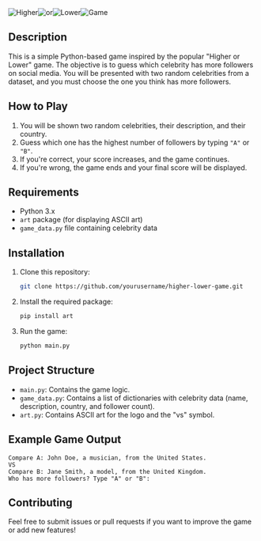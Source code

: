 
<div style="display: flex; align-items: center;">
  <img src="https://readme-typing-svg.demolab.com?font=Domine&weight=500&size=30&pause=1000&color=1FF741&width=200&lines=Higher" alt="Higher" />
  <img src="https://readme-typing-svg.demolab.com?font=Domine&weight=500&size=30&pause=1000&color=F4F7F5&width=100&lines=or" alt="or" />
  <img src="https://readme-typing-svg.demolab.com?font=Domine&weight=500&size=30&pause=1000&color=F7132B&width=200&lines=Lower" alt="Lower" />
  <img src="https://readme-typing-svg.demolab.com?font=Domine&weight=500&size=30&pause=1000&color=F7F7F7&width=200&lines=Game" alt="Game" />
</div>


## Description
This is a simple Python-based game inspired by the popular "Higher or Lower" game. The objective is to guess which celebrity has more followers on social media. You will be presented with two random celebrities from a dataset, and you must choose the one you think has more followers.

## How to Play
1. You will be shown two random celebrities, their description, and their country.
2. Guess which one has the highest number of followers by typing `"A"` or `"B"`.
3. If you're correct, your score increases, and the game continues.
4. If you're wrong, the game ends and your final score will be displayed.

## Requirements
- Python 3.x
- `art` package (for displaying ASCII art)
- `game_data.py` file containing celebrity data

## Installation

1. Clone this repository:
   ```bash
   git clone https://github.com/yourusername/higher-lower-game.git
   ```
2. Install the required package:
   ```bash
   pip install art
   ```

3. Run the game:
   ```bash
   python main.py
   ```

## Project Structure
- `main.py`: Contains the game logic.
- `game_data.py`: Contains a list of dictionaries with celebrity data (name, description, country, and follower count).
- `art.py`: Contains ASCII art for the logo and the "vs" symbol.

## Example Game Output
```
Compare A: John Doe, a musician, from the United States.
VS
Compare B: Jane Smith, a model, from the United Kingdom.
Who has more followers? Type "A" or "B": 
```

## Contributing
Feel free to submit issues or pull requests if you want to improve the game or add new features!
